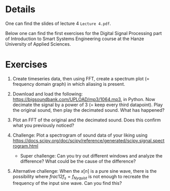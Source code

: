 # Details
One can find the slides of lecture 4 `Lecture 4.pdf`.
 
Below one can find the first exercises for the Digital Signal Processing part of Introduction to Smart Systems Engineering course at the Hanze University of Applied Sciences.


# Exercises

1. Create timeseries data, then using FFT, create a spectrum plot (= frequency domain graph) in which aliasing is present.

1. Download and load the following:  https://bigsoundbank.com/UPLOAD/mp3/1064.mp3, in Python. Now decimate the signal by a power of 3 (= keep every third datapoint). Play the original sound, then play the decimated sound. What has happened?

1. Plot an FFT of the original and the decimated sound. Does this confirm what you previously noticed?

1. Challenge: Plot a spectrogram of sound data of your liking using https://docs.scipy.org/doc/scipy/reference/generated/scipy.signal.spectrogram.html
    - Super challenge: Can you try out different windows and analyze the difference? What could be the cause of the difference?

1. Alternative challenge: When the $x[n]$ is a pure sine wave, there is the possibility where $frac{1}{2} f_s = f_{Nyquist}$ is not enough to recreate the frequency of the input sine wave. Can you find this?

